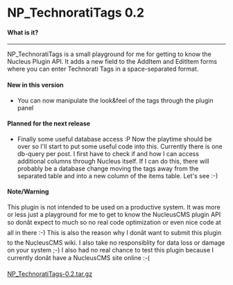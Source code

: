 # NP_TechnoratiTags 0.2

<h4>What is it?</h4>

-------------------------------

NP_TechnoratiTags is a small playground for me for getting to know the Nucleus Plugin API. It adds a new field to the AddItem and EditItem forms where you can enter Technorati Tags in a space-separated format. 



<h4>New in this version</h4>

<ul>

<li>You can now manipulate the look&feel of the tags through the plugin panel</li>

</ul>



<h4>Planned for the next release</h4>

<ul>

<li>Finally some useful database access :P Now the playtime should be over so I'll start to put some useful code into this. Currently there is one db-query per post. I first have to check if and how I can access additional columns through Nucleus itself. If I can do this, there will probably be a database change moving the tags away from the separated table and into a new column of the items table. Let's see :-)</li>

</ul>



<h4>Note/Warning</h4>

This plugin is not intended to be used on a productive system. It was more or less just a playground for me to get to know the NucleusCMS plugin API so donât expect to much so no real code optimization or even nice code at all in there :-) This is also the reason why I donât want to submit this plugin to the NucleusCMS wiki. I also take no responsiblity for data loss or damage on your system ;-) I also had no real chance to test this plugin because I currently donât have a NucleusCMS site online :-(



<a href="http://www.zerokspot.com/uploads/NP_TechnoratiTags-0.2.tar.gz">NP_TechnoratiTags-0.2.tar.gz</a>
